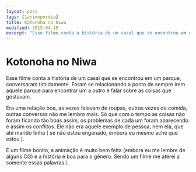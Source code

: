 ```yaml
---
layout: post
tags: [1animepordia]
title: Kotonoha no Niwa
modified: 2015-04-19
excerpt: "Esse filme conta a história de um casal que se encontrou em um parque, conversaram timidamente. Foram se relacionando a ponto de sempre irem aquele parque para encontrar um a outro e falar sobre as coisas que gostavam."
---
```


Kotonoha no Niwa
================

Esse filme conta a história de um casal que se encontrou em um parque,
conversaram timidamente. Foram se relacionando a ponto de sempre irem
aquele parque para encontrar um a outro e falar sobre as coisas que
gostavam.

Era uma relação boa, as vezes falavam de roupas, outras vezes de comida,
outras conversas não me lembro mais. Só que com o tempo as coisas não
foram ficando tão boas assim, os problemas de cada um foram aparecendo e
assim os conflitos. Ele não era aquele exemplo de pessoa, nem ela, que
até marido tinha ( se não estou enganado, embora eu mesmo ache que estou
).

É um filme bonito, a animação é muito bem feita (embora eu me lembre de
alguns CG) e a história é boa para o gênero. Sendo um filme me aterei a
somente essas palavras.\


